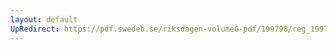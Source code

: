 ```yaml
---
layout: default
UpRedirect: https://pdf.swedeb.se/riksdagen-volumeG-pdf/199798/reg_199798/reg_199798_0344.pdf
---
```

